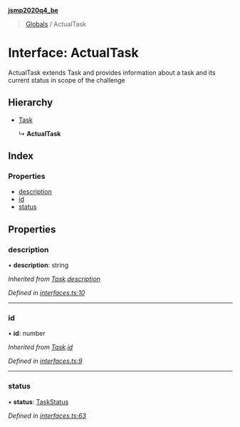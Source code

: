 **[jsmp2020q4_be](../README.md)**

> [Globals](../globals.md) / ActualTask

# Interface: ActualTask

ActualTask extends Task
and provides information about a task and its current status
in scope of the challenge

## Hierarchy

* [Task](task.md)

  ↳ **ActualTask**

## Index

### Properties

* [description](actualtask.md#description)
* [id](actualtask.md#id)
* [status](actualtask.md#status)

## Properties

### description

•  **description**: string

*Inherited from [Task](task.md).[description](task.md#description)*

*Defined in [interfaces.ts:10](https://github.com/melenadesign/jsmp_q42020/blob/7c047bb/JSMPserver/src/interfaces.ts#L10)*

___

### id

•  **id**: number

*Inherited from [Task](task.md).[id](task.md#id)*

*Defined in [interfaces.ts:9](https://github.com/melenadesign/jsmp_q42020/blob/7c047bb/JSMPserver/src/interfaces.ts#L9)*

___

### status

•  **status**: [TaskStatus](taskstatus.md)

*Defined in [interfaces.ts:63](https://github.com/melenadesign/jsmp_q42020/blob/7c047bb/JSMPserver/src/interfaces.ts#L63)*
